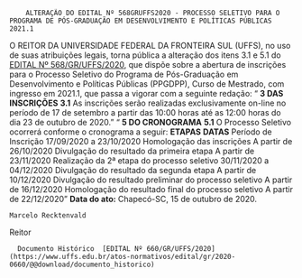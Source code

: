         ALTERAÇÃO DO EDITAL Nº 568GRUFFS2020 - PROCESSO SELETIVO PARA O PROGRAMA DE PÓS-GRADUAÇÃO EM DESENVOLVIMENTO E POLÍTICAS PÚBLICAS 2021.1  

 O REITOR DA UNIVERSIDADE FEDERAL DA FRONTEIRA SUL (UFFS), no uso de suas atribuições legais, torna pública a alteração dos itens 3.1 e 5.1 do [EDITAL Nº 568/GR/UFFS/2020](https://www.uffs.edu.br/atos-normativos/edital/gr/2020-0568), que dispõe sobre a abertura de inscrições para o Processo Seletivo do Programa de Pós-Graduação em Desenvolvimento e Políticas Públicas (PPGDPP), Curso de Mestrado, com ingresso em 2021.1, que passa a vigorar com a seguinte redação:   “ **3 DAS INSCRIÇÕES** **3.1**  As inscrições serão realizadas exclusivamente on-line no período de 17 de setembro a partir das 10:00 horas até as 12:00 horas do dia 23 de outubro de 2020.”   “ **5 DO CRONOGRAMA** **5.1**  O Processo Seletivo ocorrerá conforme o cronograma a seguir:     **ETAPAS**   **DATAS**     Período de Inscrição   17/09/2020 a 23/10/2020     Homologação das inscrições   A partir de 26/10/2020     Divulgação do resultado da primeira etapa   A partir de 23/11/2020     Realização da 2ª etapa do processo seletivo   30/11/2020 a 04/12/2020     Divulgação do resultado da segunda etapa   A partir de 10/12/2020     Divulgação do resultado preliminar do processo seletivo   A partir de 16/12/2020     Homologação do resultado final do processo seletivo   A partir de 22/12/2020”            **Data do ato:** Chapecó-SC, 15 de outubro de 2020.   
 

    Marcelo Recktenvald   
 Reitor 

      Documento Histórico  [EDITAL Nº 660/GR/UFFS/2020](https://www.uffs.edu.br/atos-normativos/edital/gr/2020-0660/@@download/documento_historico)     
      
